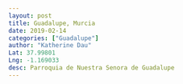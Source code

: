 ```yaml
---
layout: post
title: Guadalupe, Murcia
date: 2019-02-14
categories: ["Guadalupe"]
author: "Katherine Dau"
Lat: 37.99801
Lng: -1.169033
desc: Parroquia de Nuestra Senora de Guadalupe
---
```

